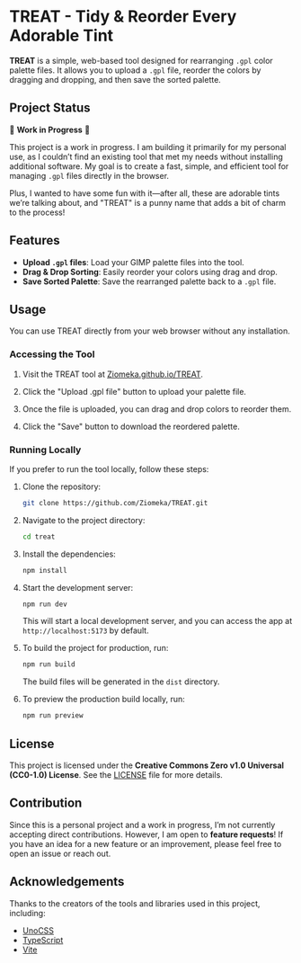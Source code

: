 # TREAT - Tidy & Reorder Every Adorable Tint

**TREAT** is a simple, web-based tool designed for rearranging `.gpl` color palette files. It allows you to upload a `.gpl` file, reorder the colors by dragging and dropping, and then save the sorted palette.

## Project Status

🚧 **Work in Progress** 🚧

This project is a work in progress. I am building it primarily for my personal use, as I couldn’t find an existing tool that met my needs without installing additional software. My goal is to create a fast, simple, and efficient tool for managing `.gpl` files directly in the browser. 

Plus, I wanted to have some fun with it—after all, these are adorable tints we’re talking about, and "TREAT" is a punny name that adds a bit of charm to the process!

## Features

- **Upload `.gpl` files**: Load your GIMP palette files into the tool.
- **Drag & Drop Sorting**: Easily reorder your colors using drag and drop.
- **Save Sorted Palette**: Save the rearranged palette back to a `.gpl` file.


## Usage

You can use TREAT directly from your web browser without any installation. 

### Accessing the Tool

1. Visit the TREAT tool at [Ziomeka.github.io/TREAT](https://Ziomeka.github.io/TREAT).
   
2. Click the "Upload .gpl file" button to upload your palette file.

3. Once the file is uploaded, you can drag and drop colors to reorder them.

4. Click the "Save" button to download the reordered palette.


### Running Locally

If you prefer to run the tool locally, follow these steps:

1. Clone the repository:
   ```bash
   git clone https://github.com/Ziomeka/TREAT.git
   ```
2. Navigate to the project directory:
   ```bash
   cd treat
   ```
3. Install the dependencies:
   ```bash
   npm install
   ```
4. Start the development server:
   ```bash
   npm run dev
   ```
   This will start a local development server, and you can access the app at `http://localhost:5173` by default.

5. To build the project for production, run:
   ```bash
   npm run build
   ```
   The build files will be generated in the `dist` directory.

6. To preview the production build locally, run:
   ```bash
   npm run preview
   ```

## License

This project is licensed under the **Creative Commons Zero v1.0 Universal (CC0-1.0) License**. See the [LICENSE](./LICENSE) file for more details.

## Contribution

Since this is a personal project and a work in progress, I’m not currently accepting direct contributions. However, I am open to **feature requests**! If you have an idea for a new feature or an improvement, please feel free to open an issue or reach out.

## Acknowledgements

Thanks to the creators of the tools and libraries used in this project, including:

- [UnoCSS](https://github.com/unocss/unocss)
- [TypeScript](https://www.typescriptlang.org/)
- [Vite](https://vitejs.dev/)
